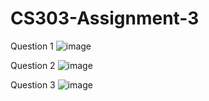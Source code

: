 # CS303-Assignment-3

Question 1
![image](https://user-images.githubusercontent.com/111100132/204006711-b0f4393c-8203-4a16-8ea1-f14be7fd5edf.png)

Question 2
![image](https://user-images.githubusercontent.com/111100132/204042017-5af89416-5b85-4db0-80eb-bfc149de6a4d.png)

Question 3
![image](https://user-images.githubusercontent.com/111100132/204050788-e3f48334-7a4d-4c02-852b-dbc31157ca95.png)

